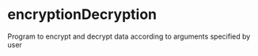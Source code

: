 # encryptionDecryption
Program to encrypt and decrypt data according to arguments specified by user
